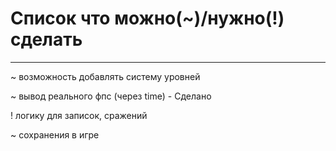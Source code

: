 
# Список что можно(~)/нужно(!) сделать
----
~ возможность добавлять систему уровней

~ вывод реального фпс (через time) - Сделано
 
! логику для записок, сражений

~ сохранения в игре

